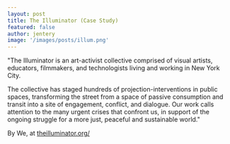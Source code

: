 ```yaml
---
layout: post
title: The Illuminator (Case Study)  
featured: false
author: jentery
image: '/images/posts/illum.png'
---
```


"The Illuminator is an art-activist collective comprised of visual artists, educators, filmmakers, and technologists living and working in New York City.

The collective has staged hundreds of projection-interventions in public spaces, transforming the street from a space of passive consumption and transit into a site of engagement, conflict, and dialogue. Our work calls attention to the many urgent crises that confront us, in support of the ongoing struggle for a more just, peaceful and sustainable world."

By We, at [theilluminator.org/](http://theilluminator.org/)
